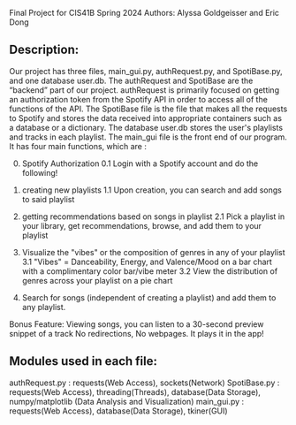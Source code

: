 Final Project for CIS41B Spring 2024
Authors: Alyssa Goldgeisser and Eric Dong

Description:
------------
Our project has three files, main_gui.py, authRequest.py, and SpotiBase.py, and one database user.db. 
The authRequest and SpotiBase are the “backend” part of our project. authRequest is primarily focused on 
getting an authorization token from the Spotify API in order to access all of the functions of the API. 
The SpotiBase file is the file that makes all the requests to Spotify and stores the data received into 
appropriate containers such as a database or a dictionary. The database user.db stores the user's playlists 
and tracks in each playlist. The main_gui file is the front end of our program. It has four main functions, 
which are :

0. Spotify Authorization
   0.1 Login with a Spotify account and do the following!
1. creating new playlists
   1.1 Upon creation, you can search and add songs to said playlist
   
2. getting recommendations based on songs in playlist
   2.1 Pick a playlist in your library, get recommendations, browse, and add them to your playlist
   
3. Visualize the "vibes" or the composition of genres in any of your playlist
   3.1 "Vibes" = Danceability, Energy, and Valence/Mood on a bar chart with a complimentary color bar/vibe meter
   3.2 View the distribution of genres across your playlist on a pie chart
   
4. Search for songs (independent of creating a playlist) and add them to any playlist.
   
Bonus Feature: 
Viewing songs, you can listen to a 30-second preview snippet of a track 
No redirections, No webpages. It plays it in the app!

   
Modules used in each file:
--------------------------
authRequest.py : requests(Web Access), sockets(Network)
SpotiBase.py : requests(Web Access), threading(Threads), database(Data Storage), numpy/matplotlib (Data Analysis and Visualization)
main_gui.py : requests(Web Access), database(Data Storage), tkiner(GUI)




